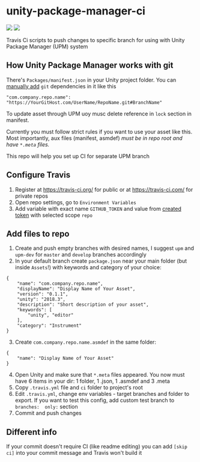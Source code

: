 # unity-package-manager-ci
[![](https://img.shields.io/badge/Unity-Package%20Manager-blue.svg?logo=data%3Aimage%2Fpng%3Bbase64%2CiVBORw0KGgoAAAANSUhEUgAAACAAAAAgCAQAAADZc7J%2FAAADzElEQVRIx5WVW2jWZRzHP%2B%2F736mdmG6Sp5sUt5ygYpJriad5oGXmhVkXWZCGFWSgtjnacp0QTGKGw3QXoUQw7CIstAhiCrpceGGC5lzpPM2F5DZ1B9veTxf%2BffduKtbvd%2FMc%2BH%2Be5%2F87fB%2F47xYhhRxmUUUDbbwfXzfBY0PGsYRVciKmmOMsq2ywzXzJF0h6yKEBaTzFbBblFM9iHvOZQAaPEKGI5iKaH3IDMgIzXOhmj3jNHvsdtHqp92G%2FQM1GL5loA%2FFRm1GJPgBAGpmk8fYU%2B%2BIfdHne7%2FwtPu92qky9L4C5aWaa5mhPqR222Ohu1zjaHA%2BrGlP7LTeQIAImBE2iG%2BZuW0YmtykgiyaO8yunf%2BEkTcl1tbwO%2FMAAi0mmgVJ60ofdgPXzbQkvucc82c4rTBZh%2BTK7VJ3mYrvUaxZK4RAAG0o8GwarUvZQFN%2FJzfVHVfeZ5eN2qjctk7IEAGULw9P7fM9Acgezwqa1ql50hixIs0Ud8KAcjAOoXOq5MEQVRmVkQlYmTrRV1UoDCairc0C9IBdCAB8872VVb7vRVMmJDWYlPd1tqjY6XsYLpaXeVm%2FIjSSAyIfLquoYBVxkE19%2FzjGeid5NzAAZBbwBxPiSS2u9BBw6xE1GEECQxGORN1e8u5M8AE5whRXrUhJSO0A6b5EB7GMv7AXwVuTbQ8tL2QW7YOtWO%2BL11ecNu%2B1J8G57VG2xWOYO5muDDY6Q%2FCSWLCE7fl4SKQ%2Foy3aa4c%2F4tLOTy%2FTCxSR2Fu%2Bs4TWigJzkOGOH1GaMVJ4km2LWU3khEhgDYOZMlvIs37wDMIO6HWGrHjVfDnIgwb%2FnpzWq%2FuHTskBiEI16Rm2VVkCYwo7PjKl6yplSNqS8R47053gVkhWD6dP9R%2B2W7rt1MInaT0PEOWfLuiGIF%2BbZrfb7orwcg82bHVDbpX2wEidQ%2B3GIOO0cWZ8AyMz0C1WPmCd5HDumapM0JfbCOGqrQ8056xwpT0BMm%2BTvqlYYOM5OtdcaqRnajY8GVoaI874kW1hEVrhXXq7qVcdaZJfaYYmUDNeD3BTLbPWq121zi4vMkv1UU8KoUR5VtcqP7FFPmi3ZwwBCVrIFFjrZIv%2B2zRPut9oSs6X%2BCU%2BrnXYYs9%2FtJknSPQAhmQIKmcwnq8Og9vmXzdb7aigqqr0uvqvLPsAJAg8MEfWb9oRI7TBd0u9R5WGI5zJc5W7PeCtB4O%2FYYTl8n4flHkQGq9gdMd%2FVfuVZr9sbAiqk4j8AQkyE%2FMBUx7jSWhu9YrvFUiz%2FxwJSGcNKamnkCu1U31n%2BF80M7hBuo8ZPAAAAAElFTkSuQmCC&style=popout)](https://docs.unity3d.com/Manual/upm-dependencies.html)
[![](https://img.shields.io/badge/CI-Travis-blue.svg?logo=travis&style=popout)](https://travis-ci.org/)

Travis Ci scripts to push changes to specific branch for using with Unity Package Manager (UPM) system

## How Unity Package Manager works with git


There's `Packages/manifest.json` in your Unity project folder. You can [manually add](https://docs.unity3d.com/Manual/upm-dependencies.html) `git` dependencies in it like this
```
"com.company.repo.name": "https://YourGitHost.com/UserName/RepoName.git#BranchName"
```
To update asset through UPM uoy musc delete reference in `lock` section in manifest.

Currently you must follow strict rules if you want to use your asset like this. Most importantly, aux files (manifest, asmdef) _must be in repo root and have `*.meta` files._

This repo will help you set up CI for separate UPM branch

## Configure Travis
1. Register at https://travis-ci.org/ for public or at https://travis-ci.com/ for private repos
2. Open repo settings, go to `Environment Variables`
3. Add variable with exact name `GITHUB_TOKEN` and value from [created token](https://github.com/settings/tokens) with selected scope `repo`

## Add files to repo
1. Create and push empty branches with desired names, I suggest `upm` and `upm-dev` for `master` and `develop` branches accordingly
2. In your default branch create `package.json` near your main folder (but inside `Assets`!) with keywords and category of your choice:
```
{
	"name": "com.company.repo.name",
	"displayName": "Display Name of Your Asset",
	"version": "0.1.1",
	"unity": "2018.3",
	"description": "Short description of your asset",
	"keywords": [
		"unity", "editor"		
	],
	"category": "Instrument"
}
```
3. Create `com.company.repo.name.asmdef` in the same folder:
```
{
	"name": "Display Name of Your Asset"
}
```
4. Open Unity and make sure that `*.meta` files appeared. You now must have 6 items in your dir: 1 folder, 1 .json, 1 .asmdef and 3 .meta
5. Copy `.travis.yml` file and `ci` folder to project's root
6. Edit `.travis.yml`, change env variables - target branches and folder to export. If you want to test this config, add custom test branch to `branches:  only:` section
7. Commit and push changes

## Different info
If your commit doesn't require CI (like readme editing) you can add `[skip ci]` into your commit message and Travis won't build it
